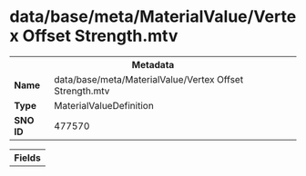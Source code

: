 <h1>data/base/meta/MaterialValue/Vertex Offset Strength.mtv</h1><table><tr><th colspan="100%">Metadata</th></tr><tr><td><b>Name</b></td><td>data/base/meta/MaterialValue/Vertex Offset Strength.mtv</td></tr><tr><td><b>Type</b></td><td>MaterialValueDefinition</td></tr><tr><td><b>SNO ID</b></td><td>477570</td></tr></table>

<table><tr><th colspan="100%">Fields</th></tr></table>

